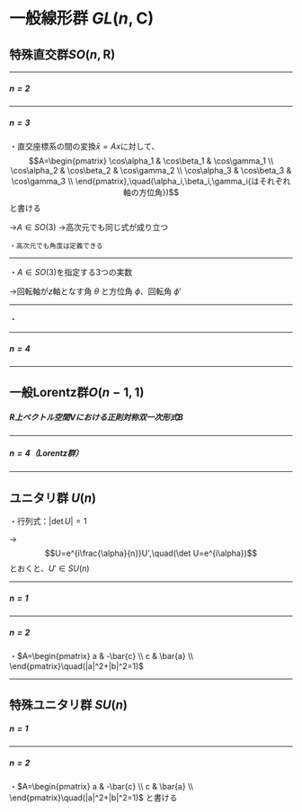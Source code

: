 # 一般線形群 $GL(n,\bm{C})$

## 特殊直交群$SO(n,\bm{R})$

---

##### $n=2$

---

##### $n=3$

・直交座標系の間の変換$\bar{x}=Ax$に対して、
$$A=\begin{pmatrix}
\cos\alpha_1 & \cos\beta_1 & \cos\gamma_1    \\
\cos\alpha_2 & \cos\beta_2 & \cos\gamma_2 \\
\cos\alpha_3 & \cos\beta_3 & \cos\gamma_3  \\
\end{pmatrix},\quad(\alpha_i,\beta_i,\gamma_i{はそれぞれ軸の方位角})$$
と書ける

→$A\in SO(3)$
→高次元でも同じ式が成り立つ

    ・高次元でも角度は定義できる

---

・$A\in SO(3)$を指定する$3$つの実数

→回転軸が$z$軸となす角 $\theta$ と方位角 $\phi$、回転角 $\phi'$

---

・

---

##### $n=4$

---

## 一般Lorentz群$O(n-1,1)$

##### $\bm{R}$上ベクトル空間$V$における正則対称双一次形式$B$



---

##### $n=4$（Lorentz群）



---

## ユニタリ群 $U(n)$

・行列式：$|\det U|=1$

→$$U=e^{i\frac{\alpha}{n}}U',\quad(\det U=e^{i\alpha})$$とおくと、$U'\in SU(n)$

---

##### $n=1$

---

##### $n=2$

・$A=\begin{pmatrix}
a & -\bar{c}    \\
c & \bar{a}    \\
\end{pmatrix}\quad(|a|^2+|b|^2=1)$

---

## 特殊ユニタリ群 $SU(n)$

##### $n=1$

---

##### $n=2$

・$A=\begin{pmatrix}
a & -\bar{c}    \\
c & \bar{a}    \\
\end{pmatrix}\quad(|a|^2+|b|^2=1)$
と書ける

